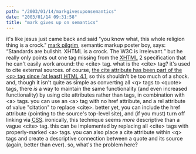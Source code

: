 ```yaml
---
path: "/2003/01/14/markgivesuponsemantics" 
date: "2003/01/14 09:31:58" 
title: "mark gives up on semantics" 
---
```

it's like jesus just came back and said "you know what, this whole religion thing is a crock." <a href="http://diveintomark.org/archives/2003/01/13.html#semantic_obsolescence">mark pilgrim</a>, semantic markup poster boy, says: <q>Standards are bullshit. XHTML is a crock. The W3C is irrelevant.</q> but he really only points out one tag missing from the <abbr title="Extensible Hypertext Markup Language">XHTML</abbr> 2 specification that he can't easily work around: the &lt;cite&gt; tag. what is the &lt;cite&gt; tag? it's used to cite external sources. of course, <a href="http://www.w3.org/TR/1999/REC-html401-19991224/struct/text.html#h-9.2.2">the cite attribute has been part of the &lt;q&gt; tag since (at least) <abbr title="Hypertext Markup Language">HTML</abbr> 4.1</a>, so this shouldn't be too much of a shock.<br>and, though it isn't quite as simple as converting all &lt;q&gt; tags to &lt;quote&gt; tags, there *is* a way to maintain the same functionality (and even increased functionality) by using cite attributes rather than tags, in combination with &lt;a&gt; tags. you can use an &lt;a&gt; tag with no href attribute, and a rel attribute of value "citation" to replace &lt;cite&gt;. better yet, you can include the href attribute (pointing to the source's top-level site), and (if you must) turn off linking via <abbr title="Cascading Style Sheets">CSS</abbr>. ironically, this technique seems *more* descriptive than a vague &lt;cite&gt; tag. this can be implemented by replacing all &lt;cite&gt; tags with properly-marked &lt;a&gt; tags. you can also place a cite attribute within &lt;q&gt; tags and create a descriptive connection between a quote and its source (again, better than ever). so, what's the problem here?